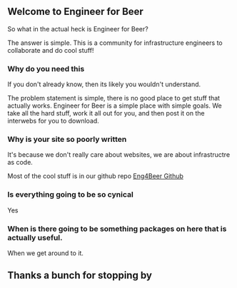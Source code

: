 ## Welcome to Engineer for Beer

So what in the actual heck is Engineer for Beer?

The answer is simple. This is a community for infrastructure engineers to collaborate and do cool stuff!


### Why do you need this

If you don't already know, then its likely you wouldn't understand. 

The problem statement is simple, there is no good place to get stuff that actually works. Engineer for Beer is a simple place with simple goals. We take all the hard stuff, work it all out for you, and then post it on the interwebs for you to download. 

### Why is your site so poorly written

It's because we don't really care about websites, we are about infrastructre as code. 

Most of the cool stuff is in our github repo [Eng4Beer Github](https://github.com/eng4beer)

### Is everything going to be so cynical

Yes

### When is there going to be something packages on here that is actually useful. 

When we get around to it. 


## Thanks a bunch for stopping by
